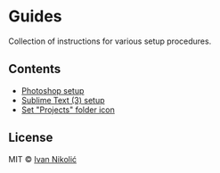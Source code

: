 # Guides

Collection of instructions for various setup procedures.

## Contents

* [Photoshop setup](photoshop/README.md)
* [Sublime Text (3) setup](https://github.com/niksy/st-settings/blob/master/README.md)
* [Set "Projects" folder icon](projects-folder-icon/README.md)

## License

MIT © [Ivan Nikolić](http://ivannikolic.com)
